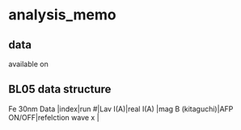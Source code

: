 # analysis_memo

## data
available on


## BL05 data structure
Fe 30nm Data 
|index|run #|Lav I(A)|real I(A) |mag B (kitaguchi)|AFP ON/OFF|refelction wave x |


